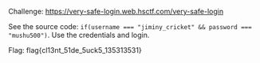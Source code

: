 Challenge: https://very-safe-login.web.hsctf.com/very-safe-login

See the source code: `if(username === "jiminy_cricket" && password === "mushu500")`. Use the credentials and login.

Flag: flag{cl13nt_51de_5uck5_135313531} 
